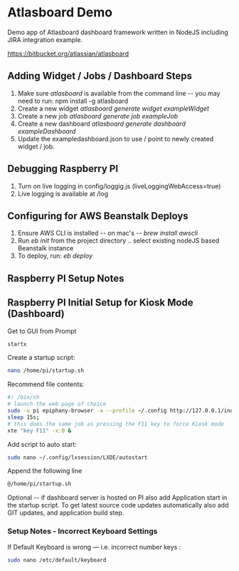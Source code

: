 # Atlasboard Demo 

Demo app of Atlasboard dashboard framework written in NodeJS including JIRA integration example. 

https://bitbucket.org/atlassian/atlasboard


## Adding Widget / Jobs / Dashboard Steps 

1. Make sure *atlasboard* is available from the command line -- you may need to run: npm install -g atlasboard
2. Create a new widget *atlasboard generate widget exampleWidget*
3. Create a new job *atlasboard generate job exampleJob*
4. Create a new dashboard *atlasboard generate dashboard exampleDashboard*
5. Update the exampledashboard.json to use / point to newly created widget / job.

## Debugging Raspberry PI

1. Turn on live logging in config/loggig.js  (liveLoggingWebAccess=true)
2. Live logging is available at /log


## Configuring for AWS Beanstalk Deploys

1. Ensure AWS CLI is installed -- on mac's -- *brew install awscli*
2. Run *eb init* from the project directory .. select existing nodeJS based Beanstalk instance
3. To deploy, run: *eb deploy*



## Raspberry PI Setup Notes

## Raspberry PI Initial Setup for Kiosk Mode (Dashboard) 

Get to GUI from Prompt
```sh
startx
```

Create a startup script:
```sh
nano /home/pi/startup.sh
```

Recommend file contents: 

```sh
#! /bin/sh
# launch the web page of choice 
sudo -u pi epiphany-browser -a --profile ~/.config http://127.0.0.1/index.html --display=:0 > /dev/null 2>&1 &
sleep 15s;
# this does the same job as pressing the F11 key to force Kiosk mode
xte "key F11" -x:0 &
```

Add script to auto start:
```sh
sudo nano ~/.config/lxsession/LXDE/autostart
```
Append the following line
```sh
@/home/pi/startup.sh
```

Optional -- if dashboard server is hosted on PI also add Application start in the startup script.  To get latest source code updates automatically also add GIT updates, and application build step. 

###  Setup Notes - Incorrect Keyboard Settings 

If Default Keyboard is wrong — i.e. incorrect number keys :
```sh
sudo nano /etc/default/keyboard
```
